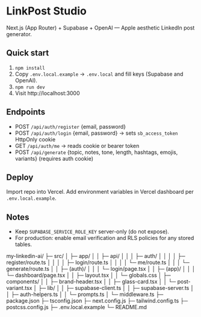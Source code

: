 # LinkPost Studio

Next.js (App Router) + Supabase + OpenAI — Apple aesthetic LinkedIn post generator.

## Quick start
1. `npm install`
2. Copy `.env.local.example` -> `.env.local` and fill keys (Supabase and OpenAI).
3. `npm run dev`
4. Visit http://localhost:3000

## Endpoints
- POST `/api/auth/register` {email, password}
- POST `/api/auth/login` {email, password} → sets `sb_access_token` HttpOnly cookie
- GET  `/api/auth/me` → reads cookie or bearer token
- POST `/api/generate` {topic, notes, tone, length, hashtags, emojis, variants} (requires auth cookie)

## Deploy
Import repo into Vercel. Add environment variables in Vercel dashboard per `.env.local.example`.

## Notes
- Keep `SUPABASE_SERVICE_ROLE_KEY` server-only (do not expose).
- For production: enable email verification and RLS policies for any stored tables.



my-linkedin-ai/
├─ src/
│  ├─ app/
│  │  ├─ api/
│  │  │  ├─ auth/
│  │  │  │  ├─ register/route.ts
│  │  │  │  ├─ login/route.ts
│  │  │  │  └─ me/route.ts
│  │  │  └─ generate/route.ts
│  │  ├─ (auth)/
│  │  │  └─ login/page.tsx
│  │  ├─ (app)/
│  │  │  └─ dashboard/page.tsx
│  │  ├─ layout.tsx
│  │  └─ globals.css
│  ├─ components/
│  │  ├─ brand-header.tsx
│  │  ├─ glass-card.tsx
│  │  └─ post-variant.tsx
│  ├─ lib/
│  │  ├─ supabase-client.ts
│  │  ├─ supabase-server.ts
│  │  ├─ auth-helpers.ts
│  │  └─ prompts.ts
│  └─ middleware.ts
├─ package.json
├─ tsconfig.json
├─ next.config.js
├─ tailwind.config.ts
├─ postcss.config.js
├─ .env.local.example
└─ README.md
